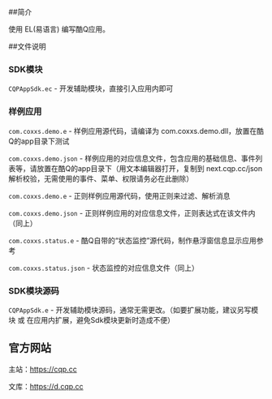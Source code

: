 ##简介

使用 EL(易语言) 编写酷Q应用。

##文件说明

### SDK模块

`CQPAppSdk.ec` - 开发辅助模块，直接引入应用内即可

### 样例应用

`com.coxxs.demo.e` - 样例应用源代码，请编译为 com.coxxs.demo.dll，放置在酷Q的app目录下测试

`com.coxxs.demo.json`  - 样例应用的对应信息文件，包含应用的基础信息、事件列表等，请放置在酷Q的app目录下（用文本编辑器打开，复制到 next.cqp.cc/json 解析校验，无需使用的事件、菜单、权限请务必在此删除）

`com.coxxs.demo.e` - 正则样例应用源代码，使用正则来过滤、解析消息

`com.coxxs.demo.json` - 正则样例应用的对应信息文件，正则表达式在该文件内（同上）

`com.coxxs.status.e` - 酷Q自带的“状态监控”源代码，制作悬浮窗信息显示应用参考

`com.coxxs.status.json` - 状态监控的对应信息文件（同上）

### SDK模块源码
`CQPAppSdk.e` - 开发辅助模块源码，通常无需更改。（如要扩展功能，建议另写模块 或 在应用内扩展，避免Sdk模块更新时造成不便）

## 官方网站

主站：https://cqp.cc

文库：https://d.cqp.cc
